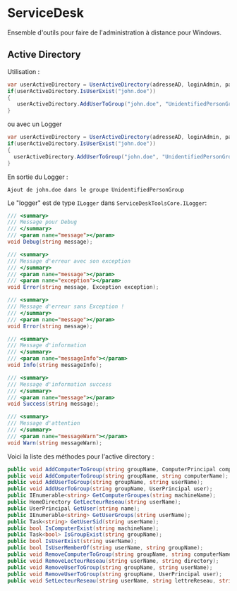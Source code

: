 # ServiceDesk
Ensemble d'outils pour faire de l'administration à distance pour Windows.

## Active Directory

Utilisation :

```csharp
var userActiveDirectory = UserActiveDirectory(adresseAD, loginAdmin, passwordAdmin);
if(userActiveDirectory.IsUserExist("john.doe"))
{
   userActiveDirectory.AddUserToGroup("john.doe", "UnidentifiedPersonGroup")
}
```
     
ou avec un Logger
```csharp
var userActiveDirectory = UserActiveDirectory(adresseAD, loginAdmin, passwordAdmin, logger);
if(userActiveDirectory.IsUserExist("john.doe"))
{
  userActiveDirectory.AddUserToGroup("john.doe", "UnidentifiedPersonGroup")
}
```
En sortie du Logger :    
    
    Ajout de john.doe dans le groupe UnidentifiedPersonGroup
    
Le "logger" est de type `ILogger` dans `ServiceDeskToolsCore.ILogger`:

```csharp
/// <summary>
/// Message pour Debug
/// </summary>
/// <param name="message"></param>
void Debug(string message);

/// <summary>
/// Message d'erreur avec son exception
/// </summary>
/// <param name="message"></param>
/// <param name="exception"></param>
void Error(string message, Exception exception);

/// <summary>
/// Message d'erreur sans Exception !
/// </summary>
/// <param name="message"></param>
void Error(string message);

/// <summary>
/// Message d'information
/// </summary>
/// <param name="messageInfo"></param>
void Info(string messageInfo);

/// <summary>
/// Message d'information success
/// </summary>
/// <param name="message"></param>
void Success(string message);

/// <summary>
/// Message d'attention
/// </summary>
/// <param name="messageWarn"></param>
void Warn(string messageWarn);
```

Voici la liste des méthodes pour l'active directory :

```csharp
public void AddComputerToGroup(string groupName, ComputerPrincipal computer);
public void AddComputerToGroup(string groupName, string computerName);
public void AddUserToGroup(string groupName, string userName);
public void AddUserToGroup(string groupName, UserPrincipal user);
public IEnumerable<string> GetComputerGroupes(string machineName);
public HomeDirectory GetLecteurReseau(string userName);
public UserPrincipal GetUser(string name);
public IEnumerable<string> GetUserGroups(string userName);
public Task<string> GetUserSid(string userName);
public bool IsComputerExist(string machineName);
public Task<bool> IsGroupExist(string groupName);
public bool IsUserExist(string userName);
public bool IsUserMemberOf(string userName, string groupName);
public void RemoveComputerToGroup(string groupName, string computerName);
public void RemoveLecteurReseau(string userName, string directory);
public void RemoveUserToGroup(string groupName, string userName);
public void RemoveUserToGroup(string groupName, UserPrincipal user);
public void SetLecteurReseau(string userName, string lettreReseau, string directory);
```
